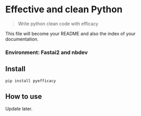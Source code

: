 # Effective and clean Python
> Write python clean code with efficacy


This file will become your README and also the index of your documentation.

### Environment: Fastai2 and nbdev

## Install

`pip install pyefficacy`

## How to use

Update later.
